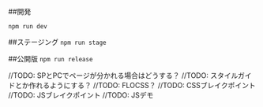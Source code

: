 ##開発
<!-- `gulp dev-pc` -->
<!-- `gulp dev-sp` -->
`npm run dev`


##ステージング
`npm run stage`


##公開版
`npm run release`


//TODO: SPとPCでページが分かれる場合はどうする？
//TODO: スタイルガイドとか作れるようにする？
//TODO: FLOCSS？
//TODO: CSSブレイクポイント
//TODO: JSブレイクポイント
//TODO: JSデモ
